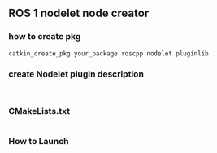 ## ROS 1 nodelet node creator


### how to create pkg
```
catkin_create_pkg your_package roscpp nodelet pluginlib

```

### create Nodelet plugin description
```


```

### CMakeLists.txt
```

```

### How to Launch
```


```
